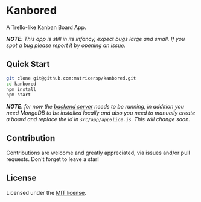 # Kanbored

A Trello-like Kanban Board App.

*__NOTE__: This app is still in its infancy, expect bugs large and small. If you spot a bug please report it by opening an issue.*

## Quick Start

```sh
git clone git@github.com:matrixersp/kanbored.git
cd kanbored
npm install
npm start
```

*__NOTE__: for now the [backend server](https://github.com/matrixersp/kanbored-api) needs to be running, in addition you need MongoDB to be installed locally and also you need to manually create a board and replace the id in `src/app/appSlice.js`.
This will change soon.*

## Contribution

Contributions are welcome and greatly appreciated, via issues and/or pull requests. Don't forget to leave a star!

## License

Licensed under the [MIT license](https://github.com/matrixersp/kanbored/blob/master/LICENSE). 